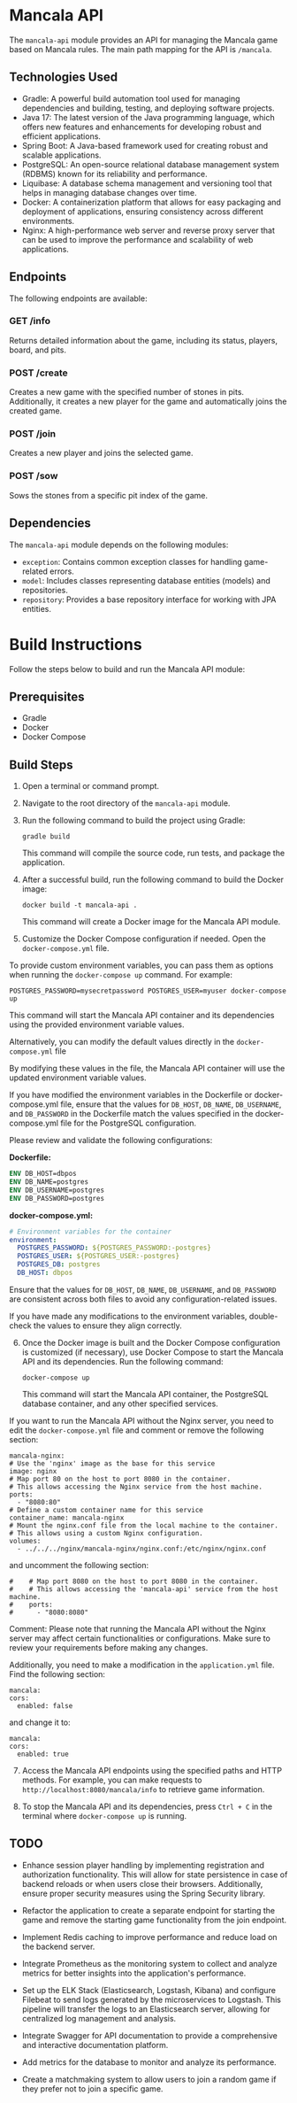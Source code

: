 # Mancala API

The `mancala-api` module provides an API for managing the Mancala game based on Mancala rules. The main path mapping for
the API is `/mancala`.

## Technologies Used

- Gradle: A powerful build automation tool used for managing dependencies and building, testing, and deploying software
  projects.
- Java 17: The latest version of the Java programming language, which offers new features and enhancements for
  developing robust and efficient applications.
- Spring Boot: A Java-based framework used for creating robust and scalable applications.
- PostgreSQL: An open-source relational database management system (RDBMS) known for its reliability and performance.
- Liquibase: A database schema management and versioning tool that helps in managing database changes over time.
- Docker: A containerization platform that allows for easy packaging and deployment of applications, ensuring
  consistency across different environments.
- Nginx: A high-performance web server and reverse proxy server that can be used to improve the performance and
  scalability of web applications.

## Endpoints

The following endpoints are available:

### GET /info

Returns detailed information about the game, including its status, players, board, and pits.

### POST /create

Creates a new game with the specified number of stones in pits. Additionally, it creates a new player for the game and
automatically joins the created game.

### POST /join

Creates a new player and joins the selected game.

### POST /sow

Sows the stones from a specific pit index of the game.

## Dependencies

The `mancala-api` module depends on the following modules:

- `exception`: Contains common exception classes for handling game-related errors.
- `model`: Includes classes representing database entities (models) and repositories.
- `repository`: Provides a base repository interface for working with JPA entities.

# Build Instructions

Follow the steps below to build and run the Mancala API module:

## Prerequisites

- Gradle
- Docker
- Docker Compose

## Build Steps

1. Open a terminal or command prompt.

2. Navigate to the root directory of the `mancala-api` module.

3. Run the following command to build the project using Gradle:

   ```
   gradle build
   ```

   This command will compile the source code, run tests, and package the application.

4. After a successful build, run the following command to build the Docker image:

   ```
   docker build -t mancala-api .
   ```

   This command will create a Docker image for the Mancala API module.

5. Customize the Docker Compose configuration if needed. Open the `docker-compose.yml` file.

To provide custom environment variables, you can pass them as options when running the `docker-compose up` command.
For example:

   ```
   POSTGRES_PASSWORD=mysecretpassword POSTGRES_USER=myuser docker-compose up
   ```

This command will start the Mancala API container and its dependencies using the provided environment variable
values.

Alternatively, you can modify the default values directly in the `docker-compose.yml` file

By modifying these values in the file, the Mancala API container will use the updated environment variable values.

If you have modified the environment variables in the Dockerfile or docker-compose.yml file, ensure that the values
for `DB_HOST`, `DB_NAME`, `DB_USERNAME`, and `DB_PASSWORD` in the Dockerfile match the values specified in the
docker-compose.yml file for the PostgreSQL configuration.

Please review and validate the following configurations:

**Dockerfile:**

```dockerfile
ENV DB_HOST=dbpos
ENV DB_NAME=postgres
ENV DB_USERNAME=postgres
ENV DB_PASSWORD=postgres
```

**docker-compose.yml:**

```yaml
# Environment variables for the container
environment:
  POSTGRES_PASSWORD: ${POSTGRES_PASSWORD:-postgres}
  POSTGRES_USER: ${POSTGRES_USER:-postgres}
  POSTGRES_DB: postgres
  DB_HOST: dbpos
```

Ensure that the values for `DB_HOST`, `DB_NAME`, `DB_USERNAME`, and `DB_PASSWORD` are consistent across both files to
avoid any configuration-related issues.

If you have made any modifications to the environment variables, double-check the values to ensure they align correctly.

6. Once the Docker image is built and the Docker Compose configuration is customized (if necessary), use Docker Compose
   to start the Mancala API and its dependencies. Run the following command:

   ```
   docker-compose up
   ```

   This command will start the Mancala API container, the PostgreSQL database container, and any other specified
   services.

If you want to run the Mancala API without the Nginx server, you need to edit the `docker-compose.yml` file and comment or remove the following section:

  ```
mancala-nginx:
  # Use the 'nginx' image as the base for this service
  image: nginx
  # Map port 80 on the host to port 8080 in the container.
  # This allows accessing the Nginx service from the host machine.
  ports:
    - "8080:80"
  # Define a custom container name for this service
  container_name: mancala-nginx
  # Mount the nginx.conf file from the local machine to the container.
  # This allows using a custom Nginx configuration.
  volumes:
    - ../../../nginx/mancala-nginx/nginx.conf:/etc/nginx/nginx.conf
  ```

and uncomment the following section:
```
#    # Map port 8080 on the host to port 8080 in the container.
#    # This allows accessing the 'mancala-api' service from the host machine.
#    ports:
#      - "8080:8080"
```

Comment:
Please note that running the Mancala API without the Nginx server may affect certain functionalities or configurations. Make sure to review your requirements before making any changes.

Additionally, you need to make a modification in the `application.yml` file. Find the following section:

  ```
mancala:
  cors:
    enabled: false
  ```

and change it to:

  ```
mancala:
  cors:
    enabled: true
  ```

7. Access the Mancala API endpoints using the specified paths and HTTP methods. For example, you can make requests
   to `http://localhost:8080/mancala/info` to retrieve game information.

8. To stop the Mancala API and its dependencies, press `Ctrl + C` in the terminal where `docker-compose up` is running.

## TODO

- Enhance session player handling by implementing registration and authorization functionality. This will allow for
  state persistence in case of backend reloads or when users close their browsers. Additionally, ensure proper security
  measures using the Spring Security library.

- Refactor the application to create a separate endpoint for starting the game and remove the starting game
  functionality from the join endpoint.

- Implement Redis caching to improve performance and reduce load on the backend server.

- Integrate Prometheus as the monitoring system to collect and analyze metrics for better insights into the
  application's performance.

- Set up the ELK Stack (Elasticsearch, Logstash, Kibana) and configure Filebeat to send logs generated by the
  microservices to Logstash. This pipeline will transfer the logs to an Elasticsearch server, allowing for centralized
  log management and analysis.

- Integrate Swagger for API documentation to provide a comprehensive and interactive documentation platform.

- Add metrics for the database to monitor and analyze its performance.

- Create a matchmaking system to allow users to join a random game if they prefer not to join a specific game.
